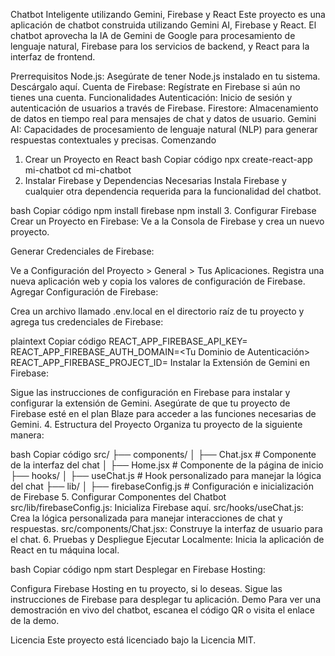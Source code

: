 Chatbot Inteligente utilizando Gemini, Firebase y React
Este proyecto es una aplicación de chatbot construida utilizando Gemini AI, Firebase y React. El chatbot aprovecha la IA de Gemini de Google para procesamiento de lenguaje natural, Firebase para los servicios de backend, y React para la interfaz de frontend.

Prerrequisitos
Node.js: Asegúrate de tener Node.js instalado en tu sistema. Descárgalo aquí.
Cuenta de Firebase: Regístrate en Firebase si aún no tienes una cuenta.
Funcionalidades
Autenticación: Inicio de sesión y autenticación de usuarios a través de Firebase.
Firestore: Almacenamiento de datos en tiempo real para mensajes de chat y datos de usuario.
Gemini AI: Capacidades de procesamiento de lenguaje natural (NLP) para generar respuestas contextuales y precisas.
Comenzando
1. Crear un Proyecto en React
bash
Copiar código
npx create-react-app mi-chatbot
cd mi-chatbot
2. Instalar Firebase y Dependencias Necesarias
Instala Firebase y cualquier otra dependencia requerida para la funcionalidad del chatbot.

bash
Copiar código
npm install firebase
npm install <otra-dependencia-necesaria>
3. Configurar Firebase
Crear un Proyecto en Firebase: Ve a la Consola de Firebase y crea un nuevo proyecto.

Generar Credenciales de Firebase:

Ve a Configuración del Proyecto > General > Tus Aplicaciones.
Registra una nueva aplicación web y copia los valores de configuración de Firebase.
Agregar Configuración de Firebase:

Crea un archivo llamado .env.local en el directorio raíz de tu proyecto y agrega tus credenciales de Firebase:

plaintext
Copiar código
REACT_APP_FIREBASE_API_KEY=<Tu API Key>
REACT_APP_FIREBASE_AUTH_DOMAIN=<Tu Dominio de Autenticación>
REACT_APP_FIREBASE_PROJECT_ID=<Tu ID de Proyecto>
Instalar la Extensión de Gemini en Firebase:

Sigue las instrucciones de configuración en Firebase para instalar y configurar la extensión de Gemini.
Asegúrate de que tu proyecto de Firebase esté en el plan Blaze para acceder a las funciones necesarias de Gemini.
4. Estructura del Proyecto
Organiza tu proyecto de la siguiente manera:

bash
Copiar código
src/
├── components/
│   ├── Chat.jsx         # Componente de la interfaz del chat
│   ├── Home.jsx         # Componente de la página de inicio
├── hooks/
│   ├── useChat.js       # Hook personalizado para manejar la lógica del chat
├── lib/
│   ├── firebaseConfig.js # Configuración e inicialización de Firebase
5. Configurar Componentes del Chatbot
src/lib/firebaseConfig.js: Inicializa Firebase aquí.
src/hooks/useChat.js: Crea la lógica personalizada para manejar interacciones de chat y respuestas.
src/components/Chat.jsx: Construye la interfaz de usuario para el chat.
6. Pruebas y Despliegue
Ejecutar Localmente: Inicia la aplicación de React en tu máquina local.

bash
Copiar código
npm start
Desplegar en Firebase Hosting:

Configura Firebase Hosting en tu proyecto, si lo deseas.
Sigue las instrucciones de Firebase para desplegar tu aplicación.
Demo
Para ver una demostración en vivo del chatbot, escanea el código QR o visita el enlace de la demo.

Licencia
Este proyecto está licenciado bajo la Licencia MIT.

